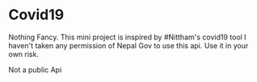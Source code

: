 # Covid19
Nothing Fancy. This mini project is inspired by #Nittham's covid19 tool
I haven't taken any permission of Nepal Gov to use this api. Use it in your own risk. 

Not a public Api

